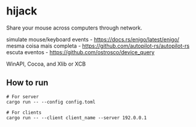 # hijack
Share your mouse across computers through network.

simulate mouse/keyboard events - https://docs.rs/enigo/latest/enigo/
mesma coisa mais completa - https://github.com/autopilot-rs/autopilot-rs
escuta eventos - https://github.com/ostrosco/device_query

WinAPI, Cocoa, and Xlib or XCB


## How to run

```shell
# For server
cargo run -- --config config.toml

# For clients
cargo run -- --client client_name --server 192.0.0.1
```

